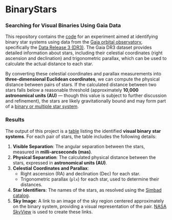 # BinaryStars

### Searching for Visual Binaries Using Gaia Data

This repository contains the [code](binary_star_lookup_in_Gaia_data.v2.py) for an experiment aimed at identifying binary star systems using data from the [Gaia orbital observatory](https://en.wikipedia.org/wiki/Gaia_(spacecraft)), specifically the [Data Release 3 (DR3)](https://www.cosmos.esa.int/web/gaia/dr3#). The Gaia DR3 dataset provides detailed information about stars, including their celestial coordinates (right ascension and declination) and trigonometric parallax, which can be used to calculate the actual distance to each star.

By converting these celestial coordinates and parallax measurements into **three-dimensional Euclidean coordinates**, we can compute the physical distance between pairs of stars. If the calculated distance between two stars falls below a reasonable threshold (approximately **10,000 astronomical units (AU)** — though this value is subject to further discussion and refinement), the stars are likely gravitationally bound and may form part of a [binary or multiple star system](https://en.wikipedia.org/wiki/Visual_binary).

### Results

The output of this project is a [table](binary_systems.md) listing the identified **visual binary star systems**. For each pair of stars, the table includes the following details:

1. **Visible Separation**: The angular separation between the stars, measured in **milli-arcseconds (mas)**.
2. **Physical Separation**: The calculated physical distance between the stars, expressed in **astronomical units (AU)**.
3. **Celestial Coordinates and Parallax**:
   - Right ascension (RA) and declination (Dec) for each star.
   - Trigonometric parallax (`plx`) for each star, used to determine their distances.
4. **Star Identifiers**: The names of the stars, as resolved using the [Simbad catalog](https://aas.aanda.org/articles/aas/pdf/2000/07/ds1821.pdf).
5. **Sky Image**: A link to an image of the sky region centered approximately on the binary system, providing a visual representation of the pair. [NASA SkyView](https://skyview.gsfc.nasa.gov) is used to create these links.

   

